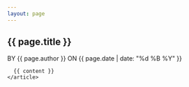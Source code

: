 ```yaml
---
layout: page
---
```


<div id='content'>
  <div id='left'>
    <article>
      <h1>{{ page.title }}</h1>
      <span class='byline'>BY {{ page.author }} ON {{ page.date | date: "%d %B %Y" }}</span>

      {{ content }}
    </article>
  </div>
</div>
